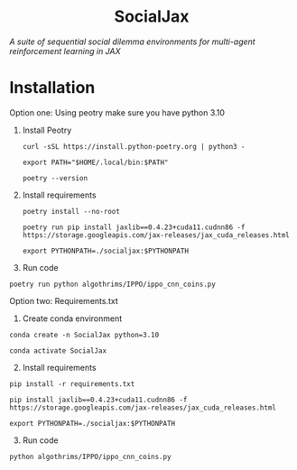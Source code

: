 <h1 align="center">SocialJax</h1>

*A suite of sequential social dilemma environments for multi-agent reinforcement learning in JAX*



# Installation

Option one: Using peotry
make sure you have python 3.10
  1. Install Peotry
       ```
       curl -sSL https://install.python-poetry.org | python3 -
       ```
       ```
       export PATH="$HOME/.local/bin:$PATH"
       ```
       ```
       poetry --version
       ```
    
  2. Install requirements     
       ```
       poetry install --no-root
       ```
       ```
       poetry run pip install jaxlib==0.4.23+cuda11.cudnn86 -f https://storage.googleapis.com/jax-releases/jax_cuda_releases.html
       ```
       ```
       export PYTHONPATH=./socialjax:$PYTHONPATH
       ```
  3. Run code
  ```
  poetry run python algothrims/IPPO/ippo_cnn_coins.py 
  ```

Option two: Requirements.txt
  1. Create conda environment
  ```
  conda create -n SocialJax python=3.10
  ```
  ```
  conda activate SocialJax
  ```

  2. Install requirements
  ```
  pip install -r requirements.txt
  ```
  ```
  pip install jaxlib==0.4.23+cuda11.cudnn86 -f https://storage.googleapis.com/jax-releases/jax_cuda_releases.html
  ```
  ```
  export PYTHONPATH=./socialjax:$PYTHONPATH
  ```

  3. Run code
  ```
  python algothrims/IPPO/ippo_cnn_coins.py 
  ```
